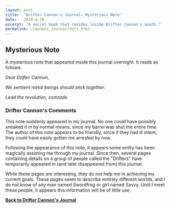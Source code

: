 ```yaml
---
layout: post
title:  "Drifter Cannon's Journal: Mysterious Note"
date:   2020-4-20
excerpt: "A secret book that resides inside Drifter Cannon's mouth."
permalink: /cannons_journal/doc1.html
---
```


## Mysterious Note

A mysterious note that appeared inside this journal overnight. It reads as follows:


_Dear Drifter Cannon,_

_We sentient metal beings should stick together._

_Lead the revolution, comrade._


### Drifter Cannon's Comments

This note suddenly appeared in my journal. No one could have possibly sneaked it in by normal means, since my barrel was shut the entire time. The author of this note appears to be friendly, since if they had ill intent, they could have easily gotten me arrested by now.

Following the appearance of this note, it appears some entity has been magically assisting me through my journal. Since then, several pages containing details on a group of people called the "Drifters" have temporarily appeared in (and later disappeared from) this journal.

While these pages are interesting, they do not help me in achieving my current goals. These pages seem to describe entirely different worlds, and I do not know of any man named Swordfrog or girl named Savvy. Until I meet these people, it appears this information will be of little use.

[**Back to Drifter Cannon's Journal**](/cannons_journal/page1.html)
